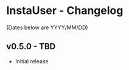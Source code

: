 InstaUser - Changelog
=================

(Dates below are YYYY/MM/DD)

v0.5.0 - TBD
-------------------
- Initial release
